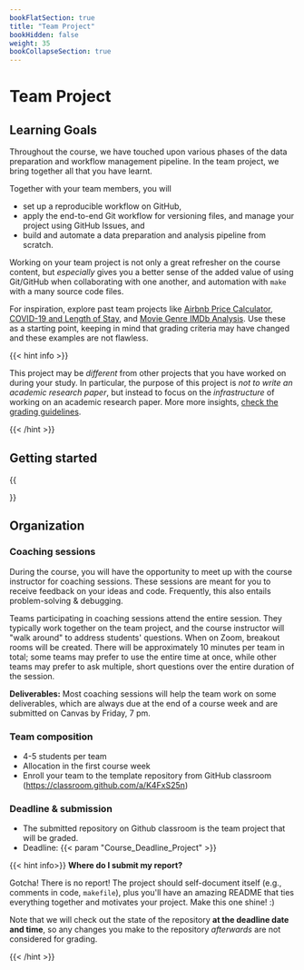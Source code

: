 ```yaml
---
bookFlatSection: true
title: "Team Project"
bookHidden: false
weight: 35
bookCollapseSection: true
---
```



# Team Project

## Learning Goals

Throughout the course, we have touched upon various phases of the data preparation and workflow management pipeline. In the team project, we bring together all that you have learnt.

Together with your team members, you will
- set up a reproducible workflow on GitHub,
- apply the end-to-end Git workflow for versioning files, and manage your project using GitHub Issues, and
- build and automate a data preparation and analysis pipeline from scratch.

Working on your team project is not only a great refresher on the course content, but *especially* gives you a better sense of the added value of using Git/GitHub when collaborating with one another, and automation with `make` with a many source code files.


For inspiration, explore past team projects like [Airbnb Price Calculator](https://github.com/course-dprep/airbnb-price-calculator), [COVID-19 and Length of Stay](https://github.com/course-dprep/covid19_on_length_of_stay-team1), and [Movie Genre IMDb Analysis](https://github.com/course-dprep/MovieGenre_IMDbAnalysis). Use these as a starting point, keeping in mind that grading criteria may have changed and these examples are not flawless.

{{< hint info >}}

This project may be *different* from other projects that you have worked on during your study. In particular, the purpose of this project is *not to write an academic research paper*, but instead to focus on the *infrastructure* of working on an academic research paper. More more insights, [check the grading guidelines](grading).

{{< /hint >}}

## Getting started

{{<section>}}


<!--
## Deliverables

The deliverable of the team project is an *end-to-end, fully automized workflow*:
- it should download the (raw) data directly from its source,
- explore the raw data files with RMarkdown documents rendered as PDF or HTML files,
- transform and reshape the data into the right format, and
- address a research question and/or business problem using some of the building blocks (e.g., regression, apps, "deployment").

Check out [the detailed grading guidelines here](grading_details.md).
-->

## Organization

### Coaching sessions

During the course, you will have the opportunity to meet up with the course instructor for coaching sessions. These sessions are meant for you to receive feedback on your ideas and code. Frequently, this also entails problem-solving & debugging.

Teams participating in coaching sessions attend the entire session. They typically work together on the team project, and the course instructor will "walk around" to address students' questions. When on Zoom, breakout rooms will be created. There will be approximately 10 minutes per team in total; some teams may prefer to use the entire time at once, while other teams may prefer to ask multiple, short questions over the entire duration of the session.

__Deliverables:__ Most coaching sessions will help the team work on some deliverables, which are always due at the end of a course week and are submitted on Canvas by Friday, 7 pm.

### Team composition

- 4-5 students per team
- Allocation in the first course week
- Enroll your team to the template repository from GitHub classroom (https://classroom.github.com/a/K4FxS25n)


### Deadline & submission
- The submitted repository on Github classroom is the team project that will be graded.
- Deadline: {{< param "Course_Deadline_Project" >}}
<!--Originally 26 March 2021, 6pm; extended to 2 April 2021, 6pm.-->



<!--
- Three types of teams
  - __(1) Regular teams__ (by default) work with data from [AirBnB](airbnb.md)
  - __(2) Students that are taking ["Online Data Collection and Management" (oDCM)](https://odcm.hannesdatta.com)__ can use the collected raw data from that course.
      - The submission (one for each course) consist of
          - your data collection, the raw data, and its documentation (focus of oDCM), and
          - the entire project pipeline (focus of dPrep, consisting of data exploration, data preparation, automation and deployment).
      - Start your workflow from the data package template.
      - Make sure that you have collected (at least) some raw data by week 5/6 in oDCM, so that you can start your team project here in dPrep.
  - __(3) (External) PhD and research master students__ auditing this course can work on their own research projects.
-->




{{< hint info>}}
__Where do I submit my report?__

Gotcha! There is no report! The project should self-document itself (e.g., comments in code, `makefile`), plus you'll have an amazing README that ties everything together and motivates your project. Make this one shine! :)

Note that we will check out the state of the repository __at the deadline date and time__, so any changes you make to the repository *afterwards* are not considered for grading.

{{< /hint >}}



<!--
You can sign up for optional team meetings with the course instructor in weeks 6-8 to gather feedback on your project. Details on how to register for a time slot will be provided to you at a later stage.
-->

